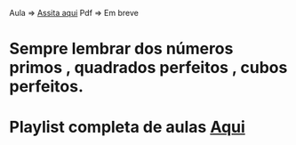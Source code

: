 Aula => [Assita aqui](https://www.youtube.com/watch?v=RM4Sv5jZ9B4&t=1461s)
Pdf => Em breve

# Sempre lembrar dos números primos , quadrados perfeitos , cubos perfeitos. 
# Playlist completa de aulas [Aqui](https://www.youtube.com/playlist?list=PL1Ee2FHVjbelhQ4fpPregw3aP-7fKFe_m)
 